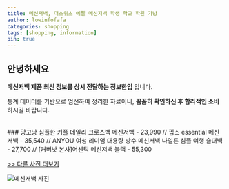 ```yaml
---
title: 메신저백, 더스위츠 에펠 메신저백 학생 학교 학원 가방
author: lowinfofafa
categories: shopping
tags: [shopping, information]
pin: true
---
```


## 안녕하세요

**메신저백 제품 최신 정보를 상시 전달하는 정보한입** 입니다.

통계 데이터를 기반으로 엄선하여 정리한 자료이니, **꼼꼼히 확인하신 후 합리적인 소비**하시길 바랍니다.

<br >
### 망고냥 심플한 커플 데일리 크로스백 메신저백 - 23,990 // 핍스 essential 메신저백 - 35,540 // ANYOU 여성 리미엄 대용량 방수 메신저백 나일론 심플 여행 숄더백 - 27,700 // [커버낫 본사]어센틱 메신저백 블랙 - 55,300

[>> 다른 사진 더보기](https://chengsprint.mycafe24.com/%eb%a9%94%ec%8b%a0%ec%a0%80%eb%b0%b1-%ed%83%91-10-%ec%95%8c%ec%95%84%eb%b3%b4%ea%b8%b0-40%eb%8c%80-%ec%97%ac%ec%84%b1-%eb%82%a8%ec%84%b1%ec%9d%b4-%eb%a7%8e%ec%9d%b4-%ea%b5%ac%eb%a7%a4%ed%95%98/)

![메신저백 사진](https://thumbnail7.coupangcdn.com/thumbnails/remote/230x230ex/image/vendor_inventory/9e30/1ac1e1280c821f8043bade70e1c411c7b161b1ab83805269bdaa9879db6a.jpg)
                                
